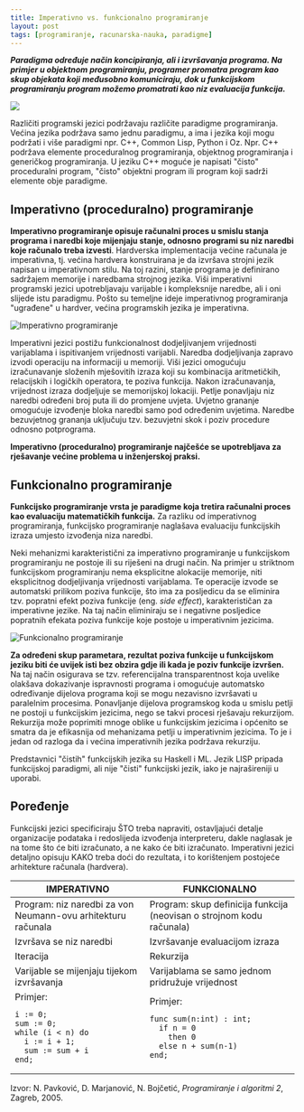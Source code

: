 ```yaml
---
title: Imperativno vs. funkcionalno programiranje
layout: post
tags: [programiranje, racunarska-nauka, paradigme]
---
```


***Paradigma određuje način koncipiranja, ali i izvršavanja programa. Na primjer u objektnom programiranju, programer promatra program kao skup objekata koji međusobno komuniciraju, dok u funkcijskom programiranju program možemo promatrati kao niz evaluacija funkcija.***

![](https://image.slidesharecdn.com/overviewofprogrammingparadigms-131230222050-phpapp02/95/overview-of-programming-paradigms-5-638.jpg)

Različiti programski jezici podržavaju različite paradigme programiranja. Većina jezika podržava samo jednu paradigmu, a ima i jezika koji mogu podržati i više paradigmi npr. C++, Common Lisp, Python i Oz. Npr. C++ podržava elemente proceduralnog programiranja, objektnog programiranja i generičkog programiranja. U jeziku C++ moguće je napisati "čisto" proceduralni program, "čisto" objektni program ili program koji sadrži elemente obje paradigme.

## Imperativno (proceduralno) programiranje

**Imperativno programiranje opisuje računalni proces u smislu stanja programa i naredbi koje mijenjaju stanje, odnosno programi su niz naredbi koje računalo treba izvesti**. Hardverska implementacija većine računala je imperativna, tj. većina hardvera konstruirana je da izvršava strojni jezik napisan u imperativnom stilu. Na toj razini, stanje programa je definirano sadržajem memorije i naredbama strojnog jezika. Viši imperativni programski jezici upotrebljavaju varijable i kompleksnije naredbe, ali i oni slijede istu paradigmu. Pošto su temeljne ideje imperativnog programiranja "ugrađene" u hardver, većina programskih jezika je imperativna.

![Imperativno programiranje](https://cdn-images-1.medium.com/max/600/1*MTUk6ZzoBT6dLREixC6cKA.png)

Imperativni jezici postižu funkcionalnost dodjeljivanjem vrijednosti varijablama i ispitivanjem vrijednosti varijabli. Naredba dodjeljivanja zapravo izvodi operaciju na informaciji u memoriji. Viši jezici omogućuju izračunavanje složenih mješovitih izraza koji su kombinacija aritmetičkih, relacijskih i logičkih operatora, te poziva funkcija. Nakon izračunavanja, vrijednost izraza dodjeljuje se memorijskoj lokaciji. Petlje ponavljaju niz naredbi određeni broj puta ili do promjene uvjeta. Uvjetno grananje omogućuje izvođenje bloka naredbi samo pod određenim uvjetima. Naredbe bezuvjetnog grananja uključuju tzv. bezuvjetni skok i poziv procedure odnosno potprograma.

**Imperativno (proceduralno) programiranje najčešće se upotrebljava za rješavanje većine problema u inženjerskoj praksi.**

## Funkcionalno programiranje

**Funkcijsko programiranje vrsta je paradigme koja tretira računalni proces kao evaluaciju matematičkih funkcija.** Za razliku od imperativnog programiranja, funkcijsko programiranje naglašava evaluaciju funkcijskih izraza umjesto izvođenja niza naredbi.

Neki mehanizmi karakteristični za imperativno programiranje u funkcijskom programiranju ne postoje ili su riješeni na drugi način. Na primjer u striktnom funkcijskom programiranju nema eksplicitne alokacije memorije, niti eksplicitnog dodjeljivanja vrijednosti varijablama. Te operacije izvode se automatski prilikom poziva funkcije, što ima za posljedicu da se eliminira tzv. popratni efekt poziva funkcije (eng. *side effect*), karakterističan za imperativne jezike. Na taj način eliminiraju se i negativne posljedice popratnih efekata poziva funkcije koje postoje u imperativnim jezicima.

![Funkcionalno programiranje](https://cdn-images-1.medium.com/max/256/1*FqUSf96rhnS-38hDNvKxZQ.png)

**Za određeni skup parametara, rezultat poziva funkcije u funkcijskom jeziku biti će uvijek isti bez obzira gdje ili kada je poziv funkcije izvršen.** Na taj način osigurava se tzv. referencijalna transparentnost koja uvelike olakšava dokazivanje ispravnosti programa i omogućuje automatsko određivanje dijelova programa koji se mogu nezavisno izvršavati u paralelnim procesima. Ponavljanje dijelova programskog koda u smislu petlji ne postoji u funkcijskim jezicima, nego se takvi procesi rješavaju rekurzijom. Rekurzija može poprimiti mnoge oblike u funkcijskim jezicima i općenito se smatra da je efikasnija od mehanizama petlji u imperativnim jezicima. To je i jedan od razloga da i većina imperativnih jezika podržava rekurziju.

Predstavnici "čistih" funkcijskih jezika su Haskell i ML. Jezik LISP pripada funkcijskoj paradigmi, ali nije "čisti" funkcijski jezik, iako je najrašireniji u uporabi.

## Poređenje

Funkcijski jezici specificiraju ŠTO treba napraviti, ostavljajući detalje organizacije podataka i redoslijeda izvođenja interpreteru, dakle naglasak je na tome što će biti izračunato, a ne kako će biti izračunato. Imperativni jezici detaljno opisuju KAKO treba doći do rezultata, i to korištenjem postojeće arhitekture računala (hardvera).

<table>
  <thead>
    <tr>
      <th>IMPERATIVNO</th>
      <th>FUNKCIONALNO</th>
    </tr>
  </thead>
  <tbody>
    <tr>
      <td>Program: niz naredbi za von Neumann-ovu arhitekturu računala</td>
      <td>Program: skup definicija funkcija (neovisan o strojnom kodu računala)</td>
    </tr>
    <tr>
      <td>Izvršava se niz naredbi</td>
      <td>Izvršavanje evaluacijom izraza</td>
    </tr>
    <tr>
      <td>Iteracija</td>
      <td>Rekurzija</td>
    </tr>
    <tr>
      <td>Varijable se mijenjaju tijekom izvršavanja</td>
      <td>Varijablama se samo jednom pridružuje vrijednost</td>
    </tr>
    <tr>
      <td>Primjer:
<div class="language-pascal highlighter-rouge"><pre class="highlight"><code><span class="n">i</span> <span class="p">:=</span> <span class="m">0</span><span class="p">;</span>
<span class="n">sum</span> <span class="p">:=</span> <span class="m">0</span><span class="p">;</span>
<span class="k">while</span> <span class="p">(</span><span class="n">i</span> <span class="p">&lt;</span> <span class="n">n</span><span class="p">)</span> <span class="k">do</span>
  <span class="n">i</span> <span class="p">:=</span> <span class="n">i</span> <span class="p">+</span> <span class="m">1</span><span class="p">;</span>
  <span class="n">sum</span> <span class="p">:=</span> <span class="n">sum</span> <span class="p">+</span> <span class="n">i</span>
<span class="k">end</span><span class="p">;</span>
</code></pre>
</div></td>
      <td>Primjer:
<div class="language-pascal highlighter-rouge"><pre class="highlight"><code><span class="n">func</span> <span class="n">sum</span><span class="p">(</span><span class="n">n</span><span class="p">:</span><span class="n">int</span><span class="p">)</span> <span class="p">:</span> <span class="n">int</span><span class="p">;</span>
  <span class="k">if</span> <span class="n">n</span> <span class="p">=</span> <span class="m">0</span>
    <span class="k">then</span> <span class="m">0</span>
  <span class="k">else</span> <span class="n">n</span> <span class="p">+</span> <span class="n">sum</span><span class="p">(</span><span class="n">n</span><span class="p">-</span><span class="m">1</span><span class="p">)</span>
<span class="k">end</span><span class="p">;</span>
</code></pre>
</div></td>
    </tr>
  </tbody>
</table>


Izvor: N. Pavković, D. Marjanović, N. Bojčetić, *Programiranje i algoritmi 2*, Zagreb, 2005.
